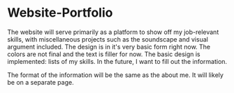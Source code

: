 # Website-Portfolio
The website will serve primarily as a platform to show off my job-relevant skills, with miscellaneous projects such as the soundscape and visual argument included. The design is in it's very basic form right now. The colors are not final and the text is filler for now. The basic design is implemented: lists of my skills. 
In the future, I want to fill out the information.

The format of the information will be the same as the about me. It will likely be on a separate page.
